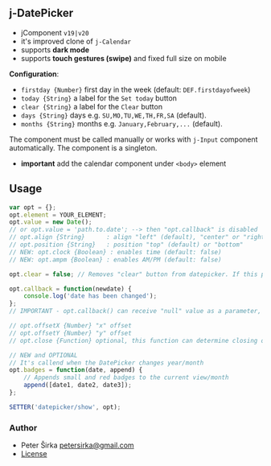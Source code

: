 ## j-DatePicker

- jComponent `v19|v20`
- it's improved clone of `j-Calendar`
- supports __dark mode__
- supports __touch gestures (swipe)__ and fixed full size on mobile

__Configuration__:

- `firstday {Number}` first day in the week (default: `DEF.firstdayofweek`)
- `today {String}` a label for the `Set today` button
- `clear {String}` a label for the `Clear` button
- `days {String}` days e.g. `SU,MO,TU,WE,TH,FR,SA` (default).
- `months {String}` months e.g. `January,February,...` (default).

The component must be called manually or works with `j-Input` component automatically. The component is a singleton.

- __important__ add the calendar component under `<body>` element

## Usage

```javascript
var opt = {};
opt.element = YOUR_ELEMENT;
opt.value = new Date();
// or opt.value = 'path.to.date'; --> then "opt.callback" is disabled
// opt.align {String}      : align "left" (default), "center" or "right"
// opt.position {String}   : position "top" (default) or "bottom"
// NEW: opt.clock {Boolean} : enables time (default: false)
// NEW: opt.ampm {Boolean} : enables AM/PM (default: false)

opt.clear = false; // Removes "clear" button from datepicker. If this property is not specified as "false" - "clear" button will be shown

opt.callback = function(newdate) {
	console.log('date has been changed');
};
// IMPORTANT - opt.callback() can receive "null" value as a parameter, so this check should be taken into consideration when callback function is being created.

// opt.offsetX {Number} "x" offset
// opt.offsetY {Number} "y" offset
// opt.close {Function} optional, this function can determine closing of DatePicker

// NEW and OPTIONAL
// It's callend when the DatePicker changes year/month
opt.badges = function(date, append) {
	// Appends small and red badges to the current view/month
	append([date1, date2, date3]);
};

SETTER('datepicker/show', opt);
```

### Author

- Peter Širka <petersirka@gmail.com>
- [License](https://www.totaljs.com/license/)
